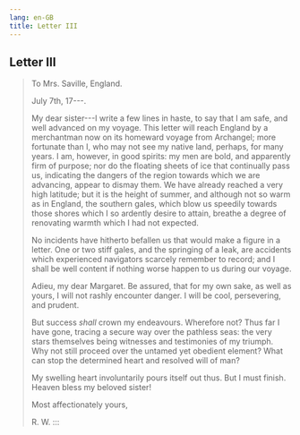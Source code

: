 ```yaml
---
lang: en-GB
title: Letter III
---
```


## Letter III

> <div>
>
> To Mrs. Saville, England.
>
> July 7th, 17⁠---.
>
> </div>
>
> My dear sister⁠---I write a few lines in haste, to say that I am safe,
> and well advanced on my voyage. This letter will reach England by a
> merchantman now on its homeward voyage from Archangel; more fortunate
> than I, who may not see my native land, perhaps, for many years. I am,
> however, in good spirits: my men are bold, and apparently firm of
> purpose; nor do the floating sheets of ice that continually pass us,
> indicating the dangers of the region towards which we are advancing,
> appear to dismay them. We have already reached a very high latitude;
> but it is the height of summer, and although not so warm as in
> England, the southern gales, which blow us speedily towards those
> shores which I so ardently desire to attain, breathe a degree of
> renovating warmth which I had not expected.
>
> No incidents have hitherto befallen us that would make a figure in a
> letter. One or two stiff gales, and the springing of a leak, are
> accidents which experienced navigators scarcely remember to record;
> and I shall be well content if nothing worse happen to us during our
> voyage.
>
> Adieu, my dear Margaret. Be assured, that for my own sake, as well as
> yours, I will not rashly encounter danger. I will be cool,
> persevering, and prudent.
>
> But success *shall* crown my endeavours. Wherefore not? Thus far I
> have gone, tracing a secure way over the pathless seas: the very stars
> themselves being witnesses and testimonies of my triumph. Why not
> still proceed over the untamed yet obedient element? What can stop the
> determined heart and resolved will of man?
>
> My swelling heart involuntarily pours itself out thus. But I must
> finish. Heaven bless my beloved sister!
>
> Most affectionately yours,
>
> R. W.
:::
